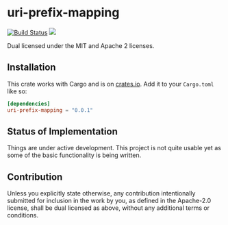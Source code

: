 # uri-prefix-mapping

[![Build Status](https://travis-ci.org/endoli/uri-prefix-mapping.rs.svg?branch=master)](https://travis-ci.org/endoli/uri-prefix-mapping.rs)
[![](http://meritbadge.herokuapp.com/uri-prefix-mapping)](https://crates.io/crates/uri-prefix-mapping)

Dual licensed under the MIT and Apache 2 licenses.

## Installation

This crate works with Cargo and is on
[crates.io](https://crates.io/crates/uri-prefix-mapping).
Add it to your `Cargo.toml` like so:

```toml
[dependencies]
uri-prefix-mapping = "0.0.1"
```

## Status of Implementation

Things are under active development. This project is not quite
usable yet as some of the basic functionality is being written.

## Contribution

Unless you explicitly state otherwise, any contribution
intentionally submitted for inclusion in the work by you,
as defined in the Apache-2.0 license, shall be dual licensed
as above, without any additional terms or conditions.
